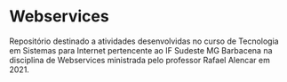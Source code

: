 # Webservices
Repositório destinado a atividades desenvolvidas no curso de Tecnologia em Sistemas para Internet pertencente ao IF Sudeste MG Barbacena na disciplina de Webservices ministrada pelo professor Rafael Alencar em 2021.
